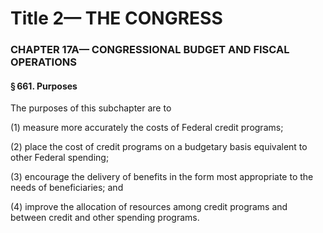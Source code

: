
# Title 2— THE CONGRESS
### CHAPTER 17A— CONGRESSIONAL BUDGET AND FISCAL OPERATIONS
#### § 661. Purposes

The purposes of this subchapter are to

(1) measure more accurately the costs of Federal credit programs;

(2) place the cost of credit programs on a budgetary basis equivalent to other Federal spending;

(3) encourage the delivery of benefits in the form most appropriate to the needs of beneficiaries; and

(4) improve the allocation of resources among credit programs and between credit and other spending programs.
